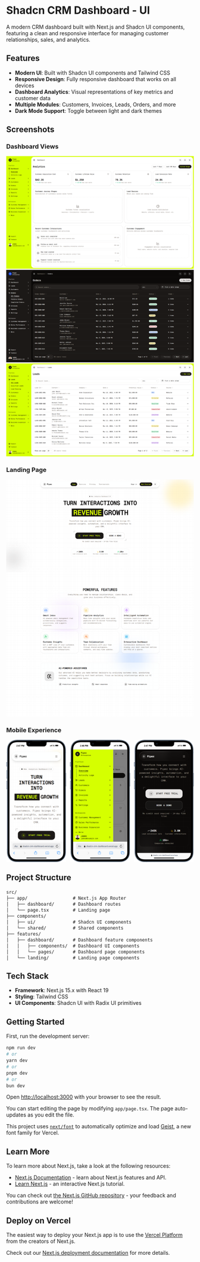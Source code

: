 # Shadcn CRM Dashboard - UI

A modern CRM dashboard built with Next.js and Shadcn UI components, featuring a clean and responsive interface for managing customer relationships, sales, and analytics.

## Features

- **Modern UI**: Built with Shadcn UI components and Tailwind CSS
- **Responsive Design**: Fully responsive dashboard that works on all devices
- **Dashboard Analytics**: Visual representations of key metrics and customer data
- **Multiple Modules**: Customers, Invoices, Leads, Orders, and more
- **Dark Mode Support**: Toggle between light and dark themes

## Screenshots

### Dashboard Views
![Dashboard Overview](public/app-screenshots/dashboard-1.png)
![Dashboard Analytics](public/app-screenshots/dashboard-2.png)
![Dashboard Customers](public/app-screenshots/dashboard-3.png)

### Landing Page
![Landing Page](public/app-screenshots/landing.png)

### Mobile Experience
<div style="display: flex; justify-content: space-between;">
  <img src="public/app-screenshots/mobile-1.png" alt="Mobile Dashboard" width="32%" />
  <img src="public/app-screenshots/mobile-2.png" alt="Mobile Analytics" width="32%" />
  <img src="public/app-screenshots/mobile-3.png" alt="Mobile Navigation" width="32%" />
</div>

## Project Structure

```
src/
├── app/                 # Next.js App Router
│   ├── dashboard/       # Dashboard routes
│   └── page.tsx         # Landing page
├── components/
│   ├── ui/              # Shadcn UI components
│   └── shared/          # Shared components
├── features/
│   ├── dashboard/       # Dashboard feature components
│   │   ├── components/  # Dashboard UI components 
│   │   └── pages/       # Dashboard page components
│   └── landing/         # Landing page components
```

## Tech Stack

- **Framework**: Next.js 15.x with React 19
- **Styling**: Tailwind CSS
- **UI Components**: Shadcn UI with Radix UI primitives

## Getting Started

First, run the development server:

```bash
npm run dev
# or
yarn dev
# or
pnpm dev
# or
bun dev
```

Open [http://localhost:3000](http://localhost:3000) with your browser to see the result.

You can start editing the page by modifying `app/page.tsx`. The page auto-updates as you edit the file.

This project uses [`next/font`](https://nextjs.org/docs/app/building-your-application/optimizing/fonts) to automatically optimize and load [Geist](https://vercel.com/font), a new font family for Vercel.

## Learn More

To learn more about Next.js, take a look at the following resources:

- [Next.js Documentation](https://nextjs.org/docs) - learn about Next.js features and API.
- [Learn Next.js](https://nextjs.org/learn) - an interactive Next.js tutorial.

You can check out [the Next.js GitHub repository](https://github.com/vercel/next.js) - your feedback and contributions are welcome!

## Deploy on Vercel

The easiest way to deploy your Next.js app is to use the [Vercel Platform](https://vercel.com/new?utm_medium=default-template&filter=next.js&utm_source=create-next-app&utm_campaign=create-next-app-readme) from the creators of Next.js.

Check out our [Next.js deployment documentation](https://nextjs.org/docs/app/building-your-application/deploying) for more details.
